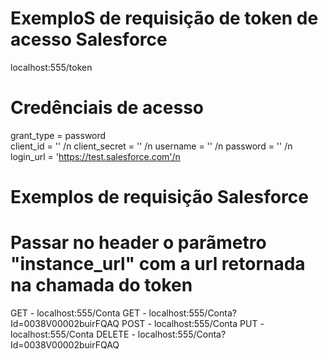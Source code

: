# ExemploS de requisição de token de acesso Salesforce
localhost:555/token

# Credênciais de acesso
grant_type = password <br/>
client_id = '' /n
client_secret = '' /n
username = '' /n
password = '' /n
login_url = 'https://test.salesforce.com'/n

# Exemplos de requisição Salesforce
# Passar no header o parãmetro "instance_url" com a url retornada na chamada do token
GET - localhost:555/Conta
GET - localhost:555/Conta?Id=0038V00002buirFQAQ
POST - localhost:555/Conta
PUT - localhost:555/Conta
DELETE - localhost:555/Conta?Id=0038V00002buirFQAQ
